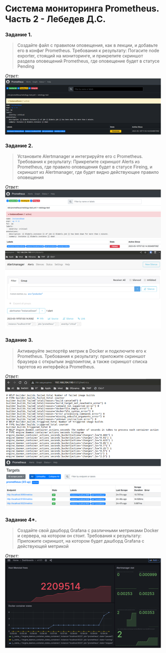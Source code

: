 # Система мониторинга Prometheus. Часть 2 - Лебедев Д.С.
### Задание 1.
> Создайте файл с правилом оповещения, как в лекции, и добавьте его в конфиг Prometheus.
> Требования к результату:
> Погасите node exporter, стоящий на мониторинге, и прикрепите скриншот раздела оповещений Prometheus, где оповещение будет в статусе Pending

*Ответ:*  
![](_attachments/09.05-1-1.png)  

### Задание 2.
> Установите Alertmanager и интегрируйте его с Prometheus.
> Требования к результату:
> Прикрепите скриншот Alerts из Prometheus, где правило оповещения будет в статусе Fireing, и скриншот из Alertmanager, где будет видно действующее правило оповещения

*Ответ:*  
![](_attachments/09.05-2-1.png)  
![](_attachments/09.05-2-2.png)  

### Задание 3.
> Активируйте экспортёр метрик в Docker и подключите его к Prometheus.
> Требования к результату:
> приложите скриншот браузера с открытым эндпоинтом, а также скриншот списка таргетов из интерфейса Prometheus.

*Ответ:*  
![](_attachments/09.05-3-1.png)  
![](_attachments/09.05-3-2.png)  

### Задание 4*.
> Создайте свой дашборд Grafana с различными метриками Docker и сервера, на котором он стоит.
> Требования к результату:
> Приложите скриншот, на котором будет дашборд Grafana с действующей метрикой

*Ответ:*  
![](_attachments/09.05-4-1.png)